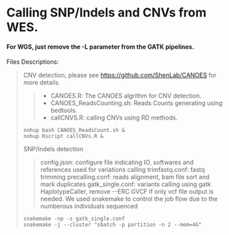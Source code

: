 # Calling SNP/Indels and CNVs from WES. 
#### For WGS, just remove the -L parameter from the GATK pipelines.
Files Descriptions:
> CNV detection, please see https://github.com/ShenLab/CANOES for more details.
> > - CANOES.R: The CANOES algrithm for CNV detection.
> > - CANOES_ReadsCounting.sh: Reads Counts generating using bedtools.
> > - callCNVS.R: calling CNVs using RD methods.
> ```
> nohup bash CANOES_ReadsCount.sh &
> nohup Rscript callCNVs.R &
> ```
> SNP/Indels detection
> > config.json: configure file indicating IO, softwares and references used for variations calling
> > trimfastq.conf: fastq trimming
> > precalling.conf: reads alignment, bam file sort and mark duplicates
> > gatk_single.conf: variants calling using gatk HaplotypeCaller, remove --ERC GVCF if only vcf file output is needed.
> We used snakemake to control the job flow due to the numberous individuals sequenced
> ```
> snakemake -np -s gatk_single.conf
> snakemake -j --cluster "sbatch -p partition -n 2 --mem=4G"
> ```

